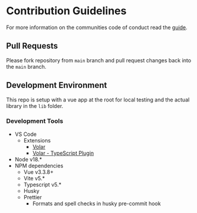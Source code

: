# Contribution Guidelines

For more information on the communities code of conduct read the [guide](https://github.com/nruffing/dragon-drop-vue/blob/main/CODE_OF_CONDUCT.md).

## Pull Requests

Please fork repository from `main` branch and pull request changes back into the `main` branch.

## Development Environment

This repo is setup with a vue app at the root for local testing and the actual library in the `lib` folder.

### Development Tools

* VS Code
  * Extensions
    * [Volar](https://marketplace.visualstudio.com/items?itemName=Vue.volar)
    * [Volar - TypeScript Plugin](https://marketplace.visualstudio.com/items?itemName=Vue.vscode-typescript-vue-plugin)
* Node v18.*
* NPM dependencies
  * Vue v3.3.8+
  * Vite v5.*
  * Typescript v5.*
  * Husky
  * Prettier
    * Formats and spell checks in husky pre-commit hook 
